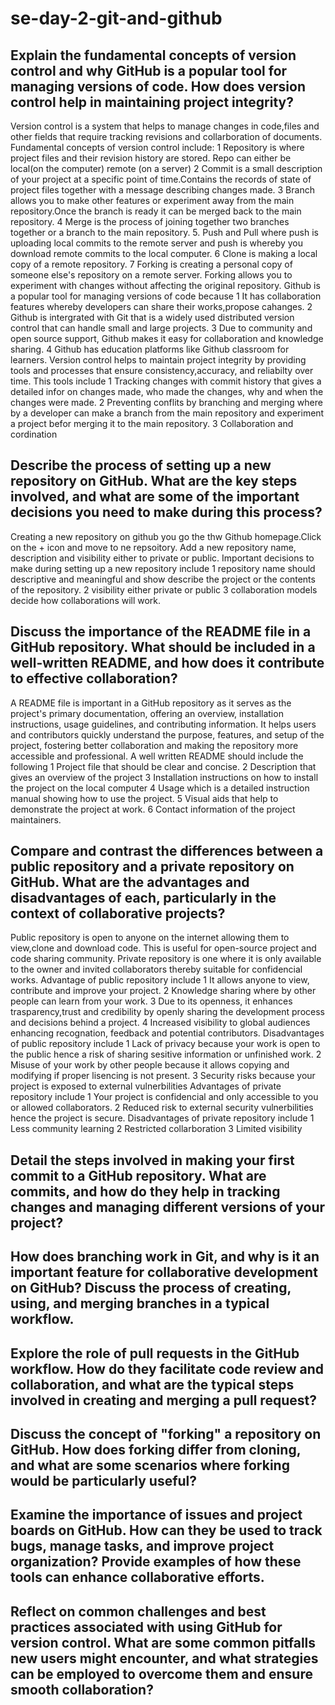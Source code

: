 # se-day-2-git-and-github
## Explain the fundamental concepts of version control and why GitHub is a popular tool for managing versions of code. How does version control help in maintaining project integrity?
Version control  is a system that helps to manage changes in code,files and other fields that require  tracking revisions and collarboration of documents.
Fundamental concepts of version control include:
1 Repository is where project files and their revision history are stored. Repo can either be  local(on the computer)  remote (on a server)
2 Commit is a small description of your project at a specific point of time.Contains the records of state of project files together with  a message describing  changes made.
3 Branch allows  you to  make other features or experiment away from the main repository.Once the branch is ready it can be merged back to the main repository.
4 Merge is the process of joining together two branches together or a branch to the main repository.
5. Push and Pull where push is uploading local commits to the remote server and push is whereby you download remote commits to the local computer.
6 Clone is making a local copy of a remote repository.
7 Forking is creating a personal copy of someone else's repository on a remote server. Forking allows you to experiment with changes without affecting the original repository. 
Github is a popular tool for managing versions of code because 
1 It has collaboration features whereby developers can share their works,propose cahanges.
2 Github is intergrated with Git that is a widely used distributed version control that can handle small and large projects.
3 Due to community and open source support, Github makes it easy for collaboration and knowledge sharing.
4 Github has education platforms like Github classroom for learners.
Version control  helps to maintain project integrity by providing tools and processes that ensure consistency,accuracy, and reliabilty over time. This tools  include 
1 Tracking changes with commit history that gives a detailed infor on changes made, who made the changes, why and when the changes were made.
2 Preventing conflits by branching and merging where by a developer can make a branch from the main repository and experiment a project befor merging it to the main repository.
3  Collaboration and cordination 
## Describe the process of setting up a new repository on GitHub. What are the key steps involved, and what are some of the important decisions you need to make during this process?
Creating a new repository on github you go the thw Github homepage.Click on the + icon and move to ne repsoitory. Add a new repository name, description and visibility either to private or public.
Important decisions to make during setting up a new repository include 
1 repository name should descriptive and meaningful and show describe the project or the contents of the repository.
2 visibility either private or public 
3 collaboration models decide how collaborations will work.



## Discuss the importance of the README file in a GitHub repository. What should be included in a well-written README, and how does it contribute to effective collaboration?
A README file is important in a GitHub repository as it serves as the project's primary documentation, offering an overview, installation instructions, usage guidelines, and contributing information. It helps users and contributors quickly understand the purpose, features, and setup of the project, fostering better collaboration and making the repository more accessible and professional.
A well written README should include the following 
1 Project file that should be clear and concise.
2 Description that gives an overview of the project 
3 Installation instructions on how to install the project on the local computer
4 Usage which is a detailed instruction manual showing how to use the project.
5 Visual  aids that help to demonstrate the project at work.
6 Contact information of the project maintainers.


## Compare and contrast the differences between a public repository and a private repository on GitHub. What are the advantages and disadvantages of each, particularly in the context of collaborative projects?
Public repository is open to anyone on the internet allowing them to view,clone and download code. This is useful for open-source project and code sharing community. Private repository is one where it is only available to the owner and invited collaborators thereby suitable for confidencial works.
Advantage of  public repository include 
1 It allows anyone to view, contribute and improve your project.
2 Knowledge sharing where by other people can learn from your work.
3 Due to its openness, it enhances trasparency,trust and credibility by openly sharing the development process and decisions behind a project.
4 Increased visibility to global audiences enhancing recognation, feedback and potential contributors.
Disadvantages of public repository include 
1 Lack of privacy because your work is open to the public hence a risk of sharing sesitive information or unfinished work.
2 Misuse of your work by other people because it allows copying and modifying if proper lisencing is not present.
3 Security risks because your project is exposed to external vulnerbilities 
Advantages of private repository include 
1 Your project is confidencial and only accessible to you or allowed collaborators.
2 Reduced risk to external security vulnerbilities hence the project is secure.
Disadvantages of private repository include 
1 Less community learning
2 Restricted collarboration 
3 Limited visibility 

## Detail the steps involved in making your first commit to a GitHub repository. What are commits, and how do they help in tracking changes and managing different versions of your project?

## How does branching work in Git, and why is it an important feature for collaborative development on GitHub? Discuss the process of creating, using, and merging branches in a typical workflow.

## Explore the role of pull requests in the GitHub workflow. How do they facilitate code review and collaboration, and what are the typical steps involved in creating and merging a pull request?

## Discuss the concept of "forking" a repository on GitHub. How does forking differ from cloning, and what are some scenarios where forking would be particularly useful?

## Examine the importance of issues and project boards on GitHub. How can they be used to track bugs, manage tasks, and improve project organization? Provide examples of how these tools can enhance collaborative efforts.

## Reflect on common challenges and best practices associated with using GitHub for version control. What are some common pitfalls new users might encounter, and what strategies can be employed to overcome them and ensure smooth collaboration?
